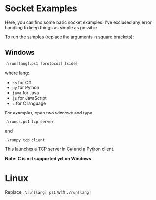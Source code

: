 # Socket Examples

Here, you can find some basic socket examples. 
I've excluded any error handling to keep things as simple as possible.

To run the samples (replace the arguments in square brackets):

## Windows

    .\run[lang].ps1 [protocol] [side]

where lang:

- `cs` for C#
- `py` for Python
- `java` for Java
- `js` for JavaScript
- `c` for C language

For examples, open two windows and type

    .\runcs.ps1 tcp server

and

    .\runpy tcp client

This launches a TCP server in C# and a Python client.

**Note: C is not supported yet on Windows**

# Linux

Replace `.\run[lang].ps1` with `./run[lang]`
